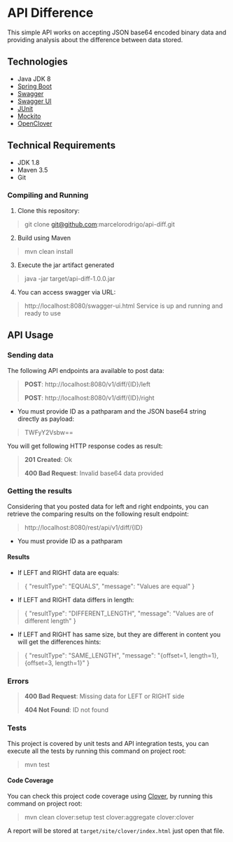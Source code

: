 API Difference
==============

This simple API works on accepting JSON base64 encoded binary data
and providing analysis about the difference between data stored.

## Technologies

- Java JDK 8
- [Spring Boot](http://spring.io/projects/spring-boot)
- [Swagger](https://swagger.io/)
- [Swagger UI](https://swagger.io/tools/swagger-ui/)
- [JUnit](https://junit.org/junit4/)
- [Mockito](https://site.mockito.org/)
- [OpenClover](https://openclover.org)

## Technical Requirements

- JDK 1.8
- Maven 3.5
- Git

### Compiling and Running

 1. Clone this repository:
 > git clone git@github.com:marcelorodrigo/api-diff.git
 2. Build using Maven
 > mvn clean install
 3. Execute the jar artifact generated
 > java -jar target/api-diff-1.0.0.jar
 4. You can access swagger via URL:
> http://localhost:8080/swagger-ui.html
Service is up and running and ready to use

## API Usage

### Sending data
The following API endpoints ara available to post data:

>**POST**: http://localhost:8080/v1/diff/{ID}/left
>
>**POST**: http://localhost:8080/v1/diff/{ID}/right

* You must provide ID as a pathparam and the
JSON base64 string directly as payload:
>TWFyY2Vsbw==

You will get following HTTP response codes as result:
>**201 Created**: Ok
>
>**400 Bad Request**: Invalid base64 data provided

### Getting the results
Considering that you posted data for left and right endpoints, you can retrieve the comparing results on the following result endpoint:

>http://localhost:8080/rest/api/v1/diff/{ID}

* You must provide ID as a pathparam

#### Results

* If LEFT and RIGHT data are equals:
>{
  "resultType": "EQUALS",
  "message": "Values are equal"
}

* If LEFT and RIGHT data differs in length:
>{
  "resultType": "DIFFERENT_LENGTH",
  "message": "Values are of different length"
}

* If LEFT and RIGHT has same size, but they are different in content you will get the differences hints:
>{
  "resultType": "SAME_LENGTH",
  "message": "{offset=1, length=1}, {offset=3, length=1}"
}

### Errors
>**400 Bad Request**: Missing data for LEFT or RIGHT side
>
>**404 Not Found**: ID not found



### Tests
This project is covered by unit tests and API integration tests, you can
execute all the tests by running this command on project root:
> mvn test

#### Code Coverage
You can check this project code coverage using [Clover](https://openclover.org),
by running this command on project root:
> mvn clean clover:setup test clover:aggregate clover:clover

A report will be stored at `target/site/clover/index.html`
just open that file.

